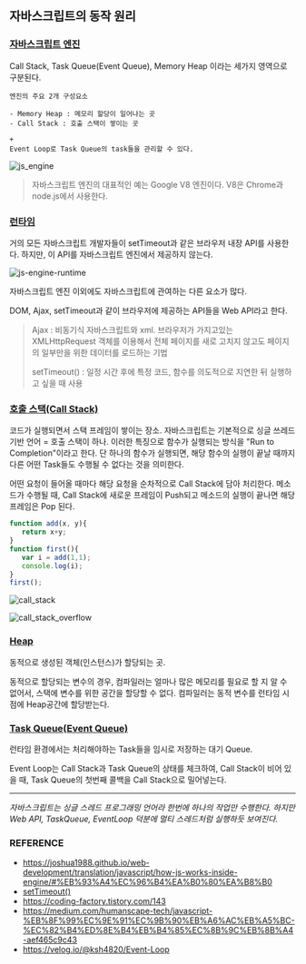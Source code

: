 ## 자바스크립트의 동작 원리



### <u>자바스크립트 엔진</u>

Call Stack, Task  Queue(Event Queue), Memory Heap 이라는 세가지 영역으로 구분된다.

~~~
엔진의 주요 2개 구성요소

- Memory Heap : 메모리 할당이 일어나는 곳
- Call Stack : 호출 스택이 쌓이는 곳

+
Event Loop로 Task Queue의 task들을 관리할 수 있다.
~~~

![js_engine](https://user-images.githubusercontent.com/61674527/104438502-6a9bfc00-55d3-11eb-80e4-966b5fffb196.jpg)

> 자바스크립트 엔진의 대표적인 예는 Google V8 엔진이다. V8은 Chrome과 node.js에서 사용한다.



### <u>런타임</u> 

거의 모든 자바스크립트 개발자들이 setTimeout과 같은 브라우저 내장 API를 사용한다.
하지만, 이 API를 자바스크립트 엔진에서 제공하지 않는다.

![js-engine-runtime](https://user-images.githubusercontent.com/61674527/104438563-7ab3db80-55d3-11eb-8a79-a48732ad504c.jpg)

자바스크립트 엔진 이외에도 자바스크립트에 관여하는 다른 요소가 많다.

DOM, Ajax, setTimeout과 같이 브라우저에 제공하는 API들을 Web API라고 한다.

> Ajax : 비동기식 자바스크립트와 xml. 브라우저가 가지고있는 XMLHttpRequest 객체를 이용해서 전체 페이지를 새로 고치지 않고도 페이지의 일부만을 위한 데이터를 로드하는 기법
>
> setTimeout() : 일정 시간 후에 특정 코드, 함수를 의도적으로 지연한 뒤 실행하고 싶을 때 사용



### <u>호출 스택(Call Stack)</u>

코드가 실행되면서 스택 프레임이 쌓이는 장소.
자바스크립트는 기본적으로 싱글 쓰레드 기반 언어 = 호출 스택이 하나. 이러한 특징으로 함수가 실행되는 방식을 "Run to Completion"이라고 한다. 단 하나의 함수가 실행되면, 해당 함수의 실행이 끝날 때까지 다른 어떤 Task들도 수행될 수 없다는 것을 의미한다.

어떤 요청이 들어올 때마다 해당 요청을 순차적으로 Call Stack에 담아 처리한다. 메소드가 수행될 때, Call Stack에 새로운 프레임이 Push되고 메소드의 실행이 끝나면 해당 프레임은 Pop 된다.

~~~javascript
function add(x, y){
   return x+y;
}
function first(){
   var i = add(1,1); 
   console.log(i);
}
first();
~~~

![call_stack](https://user-images.githubusercontent.com/61674527/104438619-87383400-55d3-11eb-9870-b8ad38011bdc.jpg)

![call_stack_overflow](https://user-images.githubusercontent.com/61674527/104438668-961ee680-55d3-11eb-8f78-003895417904.jpg)



### <u>Heap</u> 

동적으로 생성된 객체(인스턴스)가 할당되는 곳.

동적으로 할당되는 변수의 경우, 컴파일러는 얼마나 많은 메모리를 필요로 할 지 알 수 없어서, 스택에 변수를 위한 공간을 할당할 수 없다. 컴파일러는 동적 변수를 런타임 시점에 Heap공간에 할당받는다.



### <u>Task Queue(Event Queue)</u>

런타임 환경에서는 처리해야하는 Task들을 임시로 저장하는 대기 Queue.

Event Loop는 Call Stack과 Task Queue의 상태를 체크하여, Call Stack이 비어 있을 때,
Task Queue의 첫번째 콜백을 Call Stack으로 밀어넣는다.



***

<em>자바스크립트는 싱글 스레드 프로그래밍 언어라 한번에 하나의 작업만 수행한다. 하지만 Web API, TaskQueue, EventLoop 덕분에 멀티 스레드처럼 실행하듯 보여진다.</em>







### REFERENCE

* https://joshua1988.github.io/web-development/translation/javascript/how-js-works-inside-engine/#%EB%93%A4%EC%96%B4%EA%B0%80%EA%B8%B0
* [setTimeout()](https://webisfree.com/2014-04-08/[javascript]-%EC%8B%9C%EA%B0%84-%EC%A7%80%EC%97%B0-%ED%95%A8%EC%88%98-%EC%9D%BC%EC%A0%95-%EC%8B%9C%EA%B0%84-%EB%92%A4-%EC%8B%A4%ED%96%89%EC%8B%9C%ED%82%A4%EA%B8%B0-settimeout()-%7B%7D)
* https://coding-factory.tistory.com/143
* https://medium.com/humanscape-tech/javascript-%EB%8F%99%EC%9E%91%EC%9B%90%EB%A6%AC%EB%A5%BC-%EC%82%B4%ED%8E%B4%EB%B4%85%EC%8B%9C%EB%8B%A4-aef465c9c43
* https://velog.io/@ksh4820/Event-Loop

